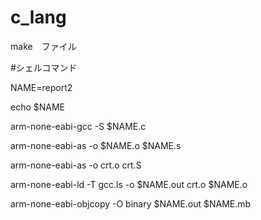 # c_lang
make　ファイル

#シェルコマンド

NAME=report2

echo $NAME

arm-none-eabi-gcc -S $NAME.c

arm-none-eabi-as -o $NAME.o $NAME.s

arm-none-eabi-as -o crt.o crt.S

arm-none-eabi-ld -T gcc.ls -o $NAME.out crt.o $NAME.o

arm-none-eabi-objcopy -O binary $NAME.out $NAME.mb
